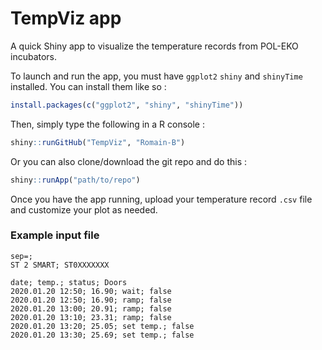 # TempViz app

A quick Shiny app to visualize the temperature records from POL-EKO incubators.

To launch and run the app, you must have `ggplot2` `shiny` and `shinyTime` installed. You can install them like so :

```r
install.packages(c("ggplot2", "shiny", "shinyTime"))
```

Then, simply type the following in a R console :

```r
shiny::runGitHub("TempViz", "Romain-B")
```

Or you can also clone/download the git repo and do this :

```r
shiny::runApp("path/to/repo")
```


Once you have the app running, upload your temperature record `.csv` file and customize your plot as needed.





### Example input file

```
sep=;
ST 2 SMART; ST0XXXXXXX

date; temp.; status; Doors
2020.01.20 12:50; 16.90; wait; false
2020.01.20 12:50; 16.90; ramp; false
2020.01.20 13:00; 20.91; ramp; false
2020.01.20 13:10; 23.31; ramp; false
2020.01.20 13:20; 25.05; set temp.; false
2020.01.20 13:30; 25.69; set temp.; false
```
